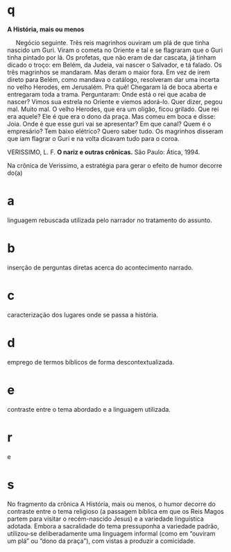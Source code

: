 # q
**A História, mais ou menos**

     Negócio seguinte. Três reis magrinhos ouviram um plá de que tinha nascido um Guri. Viram o cometa no Oriente e tal e se flagraram que o Guri tinha pintado por lá. Os profetas, que não eram de dar cascata, já tinham dicado o troço: em Belém, da Judeia, vai nascer o Salvador, e tá falado. Os três magrinhos se mandaram. Mas deram o maior fora. Em vez de irem direto para Belém, como mandava o catálogo, resolveram dar uma incerta no velho Herodes, em Jerusalém. Pra quê! Chegaram lá de boca aberta e entregaram toda a trama. Perguntaram: Onde está o rei que acaba de nascer? Vimos sua estrela no Oriente e viemos adorá-lo. Quer dizer, pegou mal. Muito mal. O velho Herodes, que era um oligão, ficou grilado. Que rei era aquele? Ele é que era o dono da praça. Mas comeu em boca e disse: Joia. Onde é que esse guri vai se apresentar? Em que canal? Quem é o empresário? Tem baixo elétrico? Quero saber tudo. Os magrinhos disseram que iam flagrar o Guri e na volta dicavam tudo para o coroa.

VERISSIMO, L. F. **O nariz e outras crônicas.** São Paulo: Ática, 1994.

Na crônica de Verissimo, a estratégia para gerar o efeito de humor decorre do(a)

# a
linguagem rebuscada utilizada pelo narrador no tratamento do assunto.

# b
inserção de perguntas diretas acerca do acontecimento narrado.

# c
caracterização dos lugares onde se passa a história.

# d
emprego de termos bíblicos de forma descontextualizada.

# e
contraste entre o tema abordado e a linguagem utilizada.

# r
e

# s
No fragmento da crônica A História, mais ou menos, o humor decorre do contraste entre o tema religioso (a passagem bíblica em que os Reis Magos partem para visitar o recém-nascido Jesus) e a variedade linguística adotada. Embora a sacralidade do tema pressuponha a variedade padrão, utilizou-se deliberadamente uma linguagem informal (como em “ouviram um plá” ou “dono da praça”), com vistas a produzir a comicidade.
